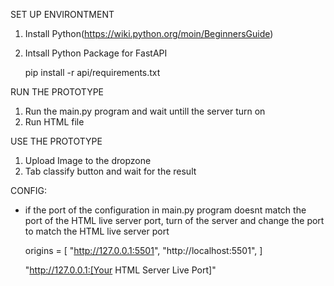 SET UP ENVIRONTMENT
1. Install Python(https://wiki.python.org/moin/BeginnersGuide)
2. Intsall Python Package for FastAPI

   pip install -r api/requirements.txt

RUN THE PROTOTYPE
1. Run the main.py program and wait untill the server turn on
2. Run HTML file

USE THE PROTOTYPE
1. Upload Image to the dropzone
2. Tab classify button and wait for the result

CONFIG:
  - if the port of the configuration in main.py program doesnt match the port of the HTML live server port, turn of the server and change the port to match the HTML live server port

    origins = [
    "http://127.0.0.1:5501", 
    "http://localhost:5501",
    ]
    
    "http://127.0.0.1:[Your HTML Server Live Port]"
